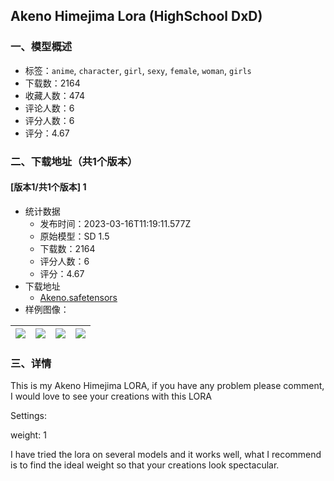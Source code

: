 ## Akeno Himejima Lora (HighSchool DxD)
### 一、模型概述

- 标签：`anime`, `character`, `girl`, `sexy`, `female`, `woman`, `girls`
- 下载数：2164
- 收藏人数：474
- 评论人数：6
- 评分人数：6
- 评分：4.67

### 二、下载地址（共1个版本）

#### [版本1/共1个版本] 1

- 统计数据
  - 发布时间：2023-03-16T11:19:11.577Z
  - 原始模型：SD 1.5
  - 下载数：2164
  - 评分人数：6
  - 评分：4.67
- 下载地址
  - [Akeno.safetensors](https://civitai.com/api/download/models/23869)
- 样例图像：

| <img src="https://image.civitai.com/xG1nkqKTMzGDvpLrqFT7WA/00cd144f-04a4-4d00-5677-74f603260300/width=450/259334.jpeg" /> | <img src="https://image.civitai.com/xG1nkqKTMzGDvpLrqFT7WA/30138a2b-fc91-4468-cb7a-93d3da21eb00/width=450/259337.jpeg" /> | <img src="https://image.civitai.com/xG1nkqKTMzGDvpLrqFT7WA/16304949-d696-46cf-0b04-df297f228000/width=450/259336.jpeg" /> | <img src="https://image.civitai.com/xG1nkqKTMzGDvpLrqFT7WA/d06c1ab4-97df-4ab2-dd39-d75e81063900/width=450/259335.jpeg" /> |
| ---- | ---- | ---- | ---- |


### 三、详情
<p>This is my Akeno Himejima LORA, if you have any problem please comment, I would love to see your creations with this LORA</p><p>Settings:</p><p>weight: 1</p><p></p><p>I have tried the lora on several models and it works well, what I recommend is to find the ideal weight so that your creations look spectacular.</p>